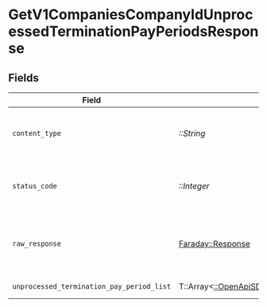 # GetV1CompaniesCompanyIdUnprocessedTerminationPayPeriodsResponse


## Fields

| Field                                                                                                                     | Type                                                                                                                      | Required                                                                                                                  | Description                                                                                                               |
| ------------------------------------------------------------------------------------------------------------------------- | ------------------------------------------------------------------------------------------------------------------------- | ------------------------------------------------------------------------------------------------------------------------- | ------------------------------------------------------------------------------------------------------------------------- |
| `content_type`                                                                                                            | *::String*                                                                                                                | :heavy_check_mark:                                                                                                        | HTTP response content type for this operation                                                                             |
| `status_code`                                                                                                             | *::Integer*                                                                                                               | :heavy_check_mark:                                                                                                        | HTTP response status code for this operation                                                                              |
| `raw_response`                                                                                                            | [Faraday::Response](https://www.rubydoc.info/gems/faraday/Faraday/Response)                                               | :heavy_check_mark:                                                                                                        | Raw HTTP response; suitable for custom response parsing                                                                   |
| `unprocessed_termination_pay_period_list`                                                                                 | T::Array<[::OpenApiSDK::Shared::UnprocessedTerminationPayPeriod](../../models/shared/unprocessedterminationpayperiod.md)> | :heavy_minus_sign:                                                                                                        | Example response                                                                                                          |